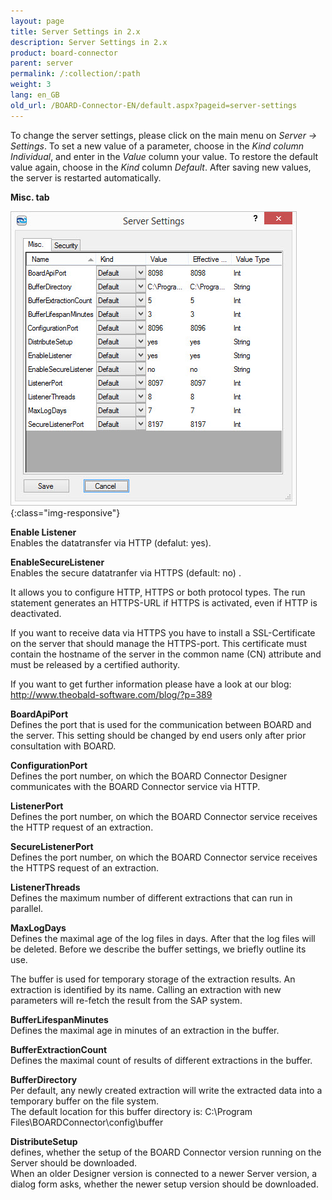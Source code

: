 ```yaml
---
layout: page
title: Server Settings in 2.x
description: Server Settings in 2.x
product: board-connector
parent: server
permalink: /:collection/:path
weight: 3
lang: en_GB
old_url: /BOARD-Connector-EN/default.aspx?pageid=server-settings
---
```


To change the server settings, please click on the main menu on *Server -> Settings*. To set a new value of a parameter, choose in the *Kind column Individual*, and enter in the *Value* column your value. To restore the default value again, choose in the *Kind* column *Default*. After saving new values, the server is restarted automatically.

**Misc. tab**

![BOARDServerSettings](/img/content/BOARDServerSettings.jpg){:class="img-responsive"}

**Enable Listener**<br>
Enables the datatransfer via HTTP (defalut: yes).

**EnableSecureListener**<br>
Enables the secure datatranfer via HTTPS (default: no) .

It allows you to configure HTTP, HTTPS or both protocol types. The run statement generates an HTTPS-URL if HTTPS is activated, even if HTTP is deactivated.

If you want to receive data via HTTPS you have to install a SSL-Certificate on the server that should manage the HTTPS-port. This certificate must contain the hostname of the server in the common name (CN) attribute and must be released by a certified authority. 

If you want to get further information please have a look at our blog: http://www.theobald-software.com/blog/?p=389 

**BoardApiPort**<br>
Defines the port that is used for the communication between BOARD and the server. This setting should be changed by end users only after prior consultation with BOARD.

**ConfigurationPort**<br>
Defines the port number, on which the BOARD Connector Designer communicates with the BOARD Connector service via HTTP.

**ListenerPort**<br>
Defines the port number, on which the BOARD Connector service receives the HTTP request of an extraction.

**SecureListenerPort**<br>
Defines the port number, on which the BOARD Connector service receives the HTTPS request of an extraction. 

**ListenerThreads**<br>
Defines the maximum number of different extractions that can run in parallel. 

**MaxLogDays**<br>
Defines the maximal age of the log files in days. After that the log files will be deleted. Before we describe the buffer settings, we briefly outline its use. 

The buffer is used for temporary storage of the extraction results. An extraction is identified by its name. Calling an extraction with new parameters will re-fetch the result from the SAP system.

**BufferLifespanMinutes**<br>
Defines the maximal age in minutes of an extraction in the buffer.

**BufferExtractionCount**<br>
Defines the maximal count of results of different extractions in the buffer.

**BufferDirectory**<br>
Per default, any newly created extraction will write the extracted data into a temporary buffer on the file system.<br>
The default location for this buffer directory is: C:\Program Files\BOARDConnector\config\buffer

**DistributeSetup**<br>
defines, whether the setup of the BOARD Connector version running on the Server should be downloaded.<br>
When an older Designer version is connected to a newer Server version, a dialog form asks, whether the newer setup version should be downloaded. 